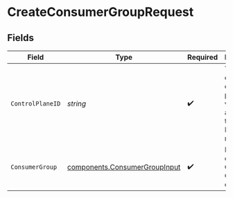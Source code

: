 # CreateConsumerGroupRequest


## Fields

| Field                                                                              | Type                                                                               | Required                                                                           | Description                                                                        | Example                                                                            |
| ---------------------------------------------------------------------------------- | ---------------------------------------------------------------------------------- | ---------------------------------------------------------------------------------- | ---------------------------------------------------------------------------------- | ---------------------------------------------------------------------------------- |
| `ControlPlaneID`                                                                   | *string*                                                                           | :heavy_check_mark:                                                                 | The UUID of your control plane. This variable is available in the Konnect manager. | 9524ec7d-36d9-465d-a8c5-83a3c9390458                                               |
| `ConsumerGroup`                                                                    | [components.ConsumerGroupInput](../../models/components/consumergroupinput.md)     | :heavy_check_mark:                                                                 | Description of the new Consumer Group for creation                                 |                                                                                    |